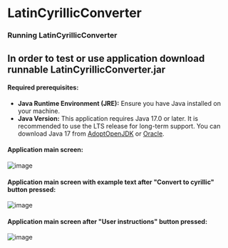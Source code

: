 # LatinCyrillicConverter

### Running LatinCyrillicConverter

## In order to test or use application download runnable LatinCyrillicConverter.jar

#### Required prerequisites:
- **Java Runtime Environment (JRE):** Ensure you have Java installed on your machine.
- **Java Version:** This application requires Java 17.0 or later. It is recommended to use the LTS release for long-term support. You can download Java 17 from [AdoptOpenJDK](https://adoptopenjdk.net/) or [Oracle](https://www.oracle.com/java/technologies/javase-downloads.html).

#### Application main screen:
  ![image](https://github.com/andrea6666/LatinCyrillicConverter_DesktopApp/assets/45822712/4c7d6d1b-5983-4c1a-8723-22613842061a)
#### Application main screen with example text after "Convert to cyrillic" button pressed:
  ![image](https://github.com/andrea6666/LatinCyrillicConverter_DesktopApp/assets/45822712/f125591c-e3ce-4d6a-9404-f3e286c78b2f)
#### Application main screen after "User instructions" button pressed:
  ![image](https://github.com/andrea6666/LatinCyrillicConverter_DesktopApp/assets/45822712/c6958d6e-a03a-40d9-b870-0a09e9160af0)





